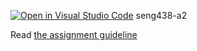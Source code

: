 [![Open in Visual Studio Code](https://classroom.github.com/assets/open-in-vscode-c66648af7eb3fe8bc4f294546bfd86ef473780cde1dea487d3c4ff354943c9ae.svg)](https://classroom.github.com/online_ide?assignment_repo_id=9996644&assignment_repo_type=AssignmentRepo)
seng438-a2

Read [the assignment guideline](seng438-a2.md) 
